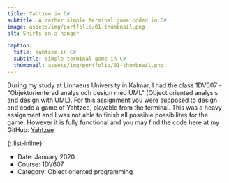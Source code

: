 ```yaml
---
title: Yahtzee in C#
subtitle: A rather simple terminal game coded in C#
image: assets/img/portfolio/01-thumbnail.png
alt: Shirts on a hanger

caption:
  title: Yahtzee in C#
  subtitle: Simple terminal game in C# 
  thumbnail: assets/img/portfolio/01-thumbnail.png
---
```

During my study at Linnaeus University in Kalmar, I had the class 1DV607 - "Objektorienterad analys och design med UML" (Object oriented analysis and design with UML). 
For this assignment you were supposed to design and code a game of Yahtzee, playable from the terminal. This was a heavy assignment and I was not able to finish all possible 
possibilites for the game. However it is fully functional and you may find the code here at my GitHub: [Yahtzee](https://github.com/codesis/yahtzee_1dv607)


{:.list-inline}
- Date: January 2020
- Course: 1DV607
- Category: Object oriented programming

